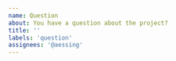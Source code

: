 ```yaml
---
name: Question
about: You have a question about the project?
title: ''
labels: 'question'
assignees: '@aessing'
---
```


<!-- Please ask your question and provide as much detail as you can. So you help us to provide the best possible answer -->
